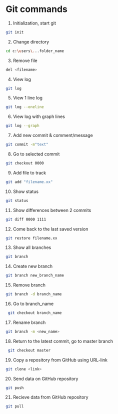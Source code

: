 # Git commands

1. Initialization, start git
```sh
git init
```
2. Change directory
```sh
cd c:\users\...folder_name
```
3. Remove file
```sh
del <filename>
```
4. View log
```sh
git log
```
5. View 1 line log
```sh
git log --oneline
```
6. View log with graph lines
```sh
git log --graph
``` 
7. Add new commit & comment/message
```sh
git commit -m"text"
```
8. Go to selected commit
```sh
git checkout 0000
```
9. Add file to track
```sh
git add "filename.xx"
```
10. Show status
```sh
git status
```
11. Show differences between 2 commits
```sh
git diff 0000 1111
```
12. Come back to the last saved version
```sh
git restore filename.xx
```
13. Show all branches
```sh
git branch
```
14. Create new branch
```sh
git branch new_branch_name
```
15. Remove branch
```sh
git branch -d branch_name
```
16. Go to branch_name
```sh
 git checkout branch_name
```
17. Rename branch
```sh
git branch -m <new_name>
```
18. Return to the latest commit, go to master branch
```sh
 git checkout master
```
19. Copy a repository from GitHub using URL-link
```sh
git clone <link>
```
20. Send data on GitHub repository
```sh
git push
```
21. Recieve data from GitHub repository
```sh
git pull
```